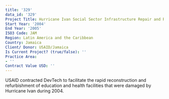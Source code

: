 ```yaml
---
title: '329'
data_id: '329'
Project Title: Hurricane Ivan Social Sector Infrastructure Repair and Reconstruction
Start Year: '2004'
End Year: '2005'
ISO3 Code: JAM
Region: Latin America and the Caribbean
Country: Jamaica
Client/ Donor: USAID/Jamaica
Is Current Project? (true/false): ''
Practice Area:
- ''
Contract Value USD: ''
---
```


USAID contracted DevTech to facilitate the rapid reconstruction and refurbishment of education and health facilities that were damaged by Hurricane Ivan during 2004.